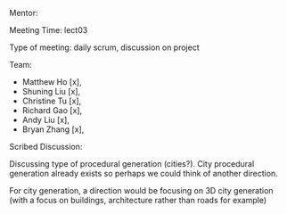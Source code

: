 Mentor: 

Meeting Time: lect03

Type of meeting: daily scrum, discussion on project

Team: 
- Matthew Ho    [x], 
- Shuning Liu   [x],
- Christine Tu  [x],
- Richard Gao   [x],
- Andy Liu      [x], 
- Bryan Zhang   [x],

Scribed Discussion:

Discussing type of procedural generation (cities?). City procedural generation already exists so perhaps we could think of another direction.

For city generation, a direction would be focusing on 3D city generation (with a focus on buildings, architecture rather than roads for example)


